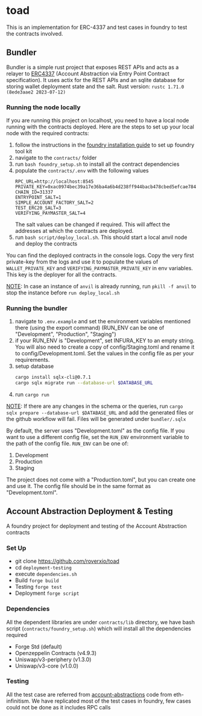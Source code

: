 # toad

This is an implementation for ERC-4337 and test cases in foundry to test the contracts involved.

## Bundler
Bundler is a simple rust project that exposes REST APIs and acts as a relayer to [ERC4337](https://eips.ethereum.org/EIPS/eip-4337#rpc-methods-eth-namespace) (Account Abstraction via Entry Point Contract specification).
It uses actix for the REST APIs and an sqlite database for storing wallet deployment state and the salt. Rust version: `rustc 1.71.0 (8ede3aae2 2023-07-12)`

### Running the node locally
If you are running this project on localhost, you need to have a local node running with the contracts deployed. Here are the steps to set up your local node with the required contracts:
1. follow the instructions in the [foundry installation guide](https://book.getfoundry.sh/getting-started/installation) to set up foundry tool kit
2. navigate to the `contracts/` folder
3. run `bash foundry_setup.sh` to install all the contract dependencies
4. populate the `contracts/.env` with the following values
    ```
    RPC_URL=http://localhost:8545
   PRIVATE_KEY=0xac0974bec39a17e36ba4a6b4d238ff944bacb478cbed5efcae784d7bf4f2ff80
   CHAIN_ID=31337
   ENTRYPOINT_SALT=1
   SIMPLE_ACCOUNT_FACTORY_SALT=2
   TEST_ERC20_SALT=3
   VERIFYING_PAYMASTER_SALT=4
    ```
   The salt values can be changed if required. This will affect the addresses at which the contracts are deployed.
5. run `bash script/deploy_local.sh`. This should start a local anvil node and deploy the contracts

You can find the deployed contracts in the console logs. Copy the very first private-key from the logs and use it to populate the values of `WALLET_PRIVATE_KEY` and `VERIFYING_PAYMASTER_PRIVATE_KEY` in env variables. This key is the deployer for all the contracts.

<ins>NOTE</ins>: In case an instance of `anvil` is already running, run `pkill -f anvil` to stop the instance before `run deploy_local.sh`

### Running the bundler
1. navigate to `.env.example` and set the environment variables mentioned there (using the export command) (RUN_ENV can be one of "Development", "Production", "Staging")
2. if your RUN_ENV is "Development", set INFURA_KEY to an empty string. You will also need to create a copy of config/Staging.toml and rename it to config/Development.toml. Set the values in the config file as per your requirements.
3. setup database
   ```bash
   cargo install sqlx-cli@0.7.1
   cargo sqlx migrate run --database-url $DATABASE_URL
   ```
4. run `cargo run`

<ins>NOTE</ins>: If there are any changes in the schema or the queries, run `cargo sqlx prepare --database-url $DATABASE_URL` and add the generated files or the github workflow will fail. Files will be generated under `bundler/.sqlx`  

By default, the server uses "Development.toml" as the config file. If you want to use a different config file, set the `RUN_ENV` environment variable to the path of the config file. `RUN_ENV` can be one of:
1. Development
2. Production
3. Staging

The project does not come with a "Production.toml", but you can create one and use it. The config file should be in the same format as "Development.toml".

## Account Abstraction Deployment & Testing

A foundry project for deployment and testing of the Account Abstraction contracts

### Set Up
- git clone https://github.com/roverxio/toad
- cd `deployment-testing`
- execute `dependencies.sh`
- Build `forge build`
- Testing `forge test`
- Deployment `forge script`

### Dependencies
All the dependent libraries are under `contracts/lib` directory, we have bash script (`contracts/foundry_setup.sh`) which will install all the dependencies required
- Forge Std (default)
- Openzeppelin Contracts (v4.9.3)
- Uniswap/v3-periphery (v1.3.0)
- Uniswap/v3-core (v1.0.0)

### Testing
All the test case are referred from [account-abstractions](https://github.com/eth-infinitism/account-abstraction) code from eth-infinitism. We have replicated most of the test cases in foundry, few cases could not be done as it includes RPC calls
